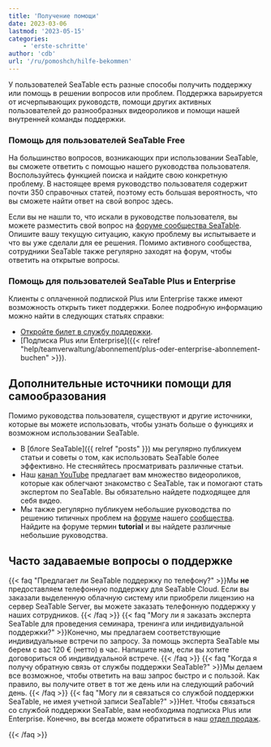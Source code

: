 ```yaml
---
title: 'Получение помощи'
date: 2023-03-06
lastmod: '2023-05-15'
categories:
    - 'erste-schritte'
author: 'cdb'
url: '/ru/pomoshch/hilfe-bekommen'
---
```


У пользователей SeaTable есть разные способы получить поддержку или помощь в решении вопросов или проблем. Поддержка варьируется от исчерпывающих руководств, помощи других активных пользователей до разнообразных видеороликов и помощи нашей внутренней команды поддержки.

### Помощь для пользователей SeaTable Free

На большинство вопросов, возникающих при использовании SeaTable, вы сможете ответить с помощью нашего руководства пользователя. Воспользуйтесь функцией поиска и найдите свою конкретную проблему. В настоящее время руководство пользователя содержит почти 350 справочных статей, поэтому есть большая вероятность, что вы сможете найти ответ на свой вопрос здесь.

Если вы не нашли то, что искали в руководстве пользователя, вы можете разместить свой вопрос на [форуме сообщества SeaTable](https://forum.seatable.com). Опишите вашу текущую ситуацию, какую проблему вы испытываете и что вы уже сделали для ее решения. Помимо активного сообщества, сотрудники SeaTable также регулярно заходят на форум, чтобы ответить на открытые вопросы.

### Помощь для пользователей SeaTable Plus и Enterprise

Клиенты с оплаченной подпиской Plus или Enterprise также имеют возможность открыть тикет поддержки. Более подробную информацию можно найти в следующих статьях справки:

- [Откройте билет в службу поддержки](https://seatable.io/ru/docs/teamverwaltung/ein-support-ticket-eroeffnen/).
- [Подписка Plus или Enterprise]({{< relref "help/teamverwaltung/abonnement/plus-oder-enterprise-abonnement-buchen" >}}).

## Дополнительные источники помощи для самообразования

Помимо руководства пользователя, существуют и другие источники, которые вы можете использовать, чтобы узнать больше о функциях и возможном использовании SeaTable.

- В [блоге SeaTable]({{ relref "posts" }}) мы регулярно публикуем статьи и советы о том, как использовать SeaTable более эффективно. Не стесняйтесь просматривать различные статьи.
- Наш [канал YouTube](https://youtube.com/seatable) предлагает вам множество видеороликов, которые как облегчают знакомство с SeaTable, так и помогают стать экспертом по SeaTable. Вы обязательно найдете подходящее для себя видео.
- Мы также регулярно публикуем небольшие руководства по решению типичных проблем на [форуме](https://forum.seatable.com) нашего [сообщества](https://forum.seatable.com). Найдите на форуме термин **tutorial** и вы найдете различные небольшие руководства.

## Часто задаваемые вопросы о поддержке

{{< faq "Предлагает ли SeaTable поддержку по телефону?" >}}Мы **не** предоставляем телефонную поддержку для SeaTable Cloud. Если вы заказали выделенную облачную систему или приобрели лицензию на сервер SeaTable Server, вы можете заказать телефонную поддержку у наших сотрудников.
{{< /faq >}}
{{< faq "Могу ли я заказать эксперта SeaTable для проведения семинара, тренинга или индивидуальной поддержки?" >}}Конечно, мы предлагаем соответствующие индивидуальные встречи по запросу. За помощь эксперта SeaTable мы берем с вас 120 € (нетто) в час. Напишите нам, если вы хотите договориться об индивидуальной встрече.
{{< /faq >}}
{{< faq "Когда я получу обратную связь от службы поддержки SeaTable?" >}}Мы делаем все возможное, чтобы ответить на ваш запрос быстро и с пользой. Как правило, вы получите ответ в тот же день или на следующий рабочий день.
{{< /faq >}}
{{< faq "Могу ли я связаться со службой поддержки SeaTable, не имея учетной записи SeaTable?" >}}Нет. Чтобы связаться со службой поддержки SeaTable, вам необходима подписка Plus или Enterprise. Конечно, вы всегда можете обратиться в наш [отдел продаж](mailto:sales@seatable.io).

{{< /faq >}}
